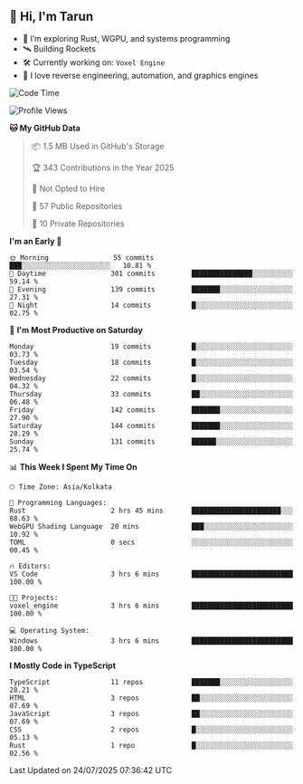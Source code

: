 ## 👋 Hi, I'm Tarun

- 🧠 I’m exploring Rust, WGPU, and systems programming
- 🛰️ Building Rockets
- 🛠️ Currently working on: `Voxel Engine`
- 🧪 I love reverse engineering, automation, and graphics engines

<!--START_SECTION:waka-->
![Code Time](http://img.shields.io/badge/Code%20Time-3%20hrs%206%20mins-blue)

![Profile Views](http://img.shields.io/badge/Profile%20Views-70-blue)

**🐱 My GitHub Data** 

> 📦 1.5 MB Used in GitHub's Storage 
 > 
> 🏆 343 Contributions in the Year 2025
 > 
> 🚫 Not Opted to Hire
 > 
> 📜 57 Public Repositories 
 > 
> 🔑 10 Private Repositories 
 > 
**I'm an Early 🐤** 

```text
🌞 Morning                55 commits          ███░░░░░░░░░░░░░░░░░░░░░░   10.81 % 
🌆 Daytime                301 commits         ███████████████░░░░░░░░░░   59.14 % 
🌃 Evening                139 commits         ███████░░░░░░░░░░░░░░░░░░   27.31 % 
🌙 Night                  14 commits          █░░░░░░░░░░░░░░░░░░░░░░░░   02.75 % 
```
📅 **I'm Most Productive on Saturday** 

```text
Monday                   19 commits          █░░░░░░░░░░░░░░░░░░░░░░░░   03.73 % 
Tuesday                  18 commits          █░░░░░░░░░░░░░░░░░░░░░░░░   03.54 % 
Wednesday                22 commits          █░░░░░░░░░░░░░░░░░░░░░░░░   04.32 % 
Thursday                 33 commits          ██░░░░░░░░░░░░░░░░░░░░░░░   06.48 % 
Friday                   142 commits         ███████░░░░░░░░░░░░░░░░░░   27.90 % 
Saturday                 144 commits         ███████░░░░░░░░░░░░░░░░░░   28.29 % 
Sunday                   131 commits         ██████░░░░░░░░░░░░░░░░░░░   25.74 % 
```


📊 **This Week I Spent My Time On** 

```text
🕑︎ Time Zone: Asia/Kolkata

💬 Programming Languages: 
Rust                     2 hrs 45 mins       ██████████████████████░░░   88.63 % 
WebGPU Shading Language  20 mins             ███░░░░░░░░░░░░░░░░░░░░░░   10.92 % 
TOML                     0 secs              ░░░░░░░░░░░░░░░░░░░░░░░░░   00.45 % 

🔥 Editors: 
VS Code                  3 hrs 6 mins        █████████████████████████   100.00 % 

🐱‍💻 Projects: 
voxel_engine             3 hrs 6 mins        █████████████████████████   100.00 % 

💻 Operating System: 
Windows                  3 hrs 6 mins        █████████████████████████   100.00 % 
```

**I Mostly Code in TypeScript** 

```text
TypeScript               11 repos            ███████░░░░░░░░░░░░░░░░░░   28.21 % 
HTML                     3 repos             ██░░░░░░░░░░░░░░░░░░░░░░░   07.69 % 
JavaScript               3 repos             ██░░░░░░░░░░░░░░░░░░░░░░░   07.69 % 
CSS                      2 repos             █░░░░░░░░░░░░░░░░░░░░░░░░   05.13 % 
Rust                     1 repo              █░░░░░░░░░░░░░░░░░░░░░░░░   02.56 % 
```




 Last Updated on 24/07/2025 07:36:42 UTC
<!--END_SECTION:waka-->
